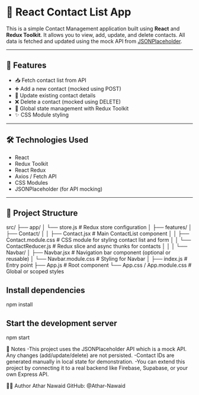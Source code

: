 # 📇 React Contact List App

This is a simple Contact Management application built using **React** and **Redux Toolkit**. It allows you to view, add, update, and delete contacts. All data is fetched and updated using the mock API from [JSONPlaceholder](https://jsonplaceholder.typicode.com).

---

## 🚀 Features

- 📥 Fetch contact list from API
- ➕ Add a new contact (mocked using POST)
- 🔄 Update existing contact details
- ❌ Delete a contact (mocked using DELETE)
- 🧠 Global state management with Redux Toolkit
- ✨ CSS Module styling

---

## 🛠️ Technologies Used

- React
- Redux Toolkit
- React Redux
- Axios / Fetch API
- CSS Modules
- JSONPlaceholder (for API mocking)

---

## 📂 Project Structure

src/
├── app/
│   └── store.js                     # Redux store configuration
│
├── features/
│   ├── Contact/
│   │   ├── Contact.jsx              # Main ContactList component
│   │   ├── Contact.module.css       # CSS module for styling contact list and form
│   │   └── ContactReducer.js        # Redux slice and async thunks for contacts
│   │
│   └── Navbar/
│       ├── Navbar.jsx               # Navigation bar component (optional or reusable)
│       └── Navbar.module.css        # Styling for Navbar
│
├── index.js                         # Entry point
├── App.js                           # Root component
└── App.css / App.module.css         # Global or scoped styles                                                                                                                                                           

## Install dependencies
npm install 

## Start the development server
npm start


📌 Notes
-This project uses the JSONPlaceholder API which is a mock API. Any changes (add/update/delete) are not persisted.
-Contact IDs are generated manually in local state for demonstration.
-You can extend this project by connecting it to a real backend like Firebase, Supabase, or your own Express API.

🧑‍💻 Author
Athar Nawaid
GitHub: @Athar-Nawaid
